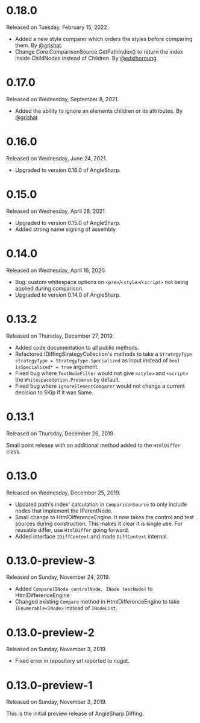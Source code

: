 # 0.18.0

Released on Tuesday, February 15, 2022.

- Added a new style comparer which orders the styles before comparing them. By [@grishat](https://github.com/SebastianStehle).
- Change Core.ComparisonSource.GetPathIndex() to return the index inside ChildNodes instead of Children. By [@edxlhornung](https://github.com/edxlhornung).

# 0.17.0

Released on Wednesday, September 8, 2021.

- Added the ability to ignore an elements children or its attributes. By [@grishat](https://github.com/grishat).

# 0.16.0

Released on Wednesday, June 24, 2021.

- Upgraded to version 0.16.0 of AngleSharp.

# 0.15.0

Released on Wednesday, April 28, 2021.

- Upgraded to version 0.15.0 of AngleSharp.
- Added strong name signing of assembly.

# 0.14.0

Released on Wednesday, April 16, 2020.

- Bug: custom whitespace options on `<pre>`/`<style>`/`<script>` not being applied during comparison.
- Upgraded to version 0.14.0 of AngleSharp.

# 0.13.2

Released on Thursday, December 27, 2019.

- Added code documentation to all public methods.
- Refactored IDiffingStrategyCollection's methods to take a `StrategyType strategyType = StrategyType.Specialized` as input instead of `bool isSpecialized* = true` argument.
- Fixed bug where `TextNodeFilter` would not give `<style>` and `<script>` the `WhitespaceOption.Preserve` by default.
- Fixed bug where `IgnoreElementComparer` would not change a current decision to SKip if it was Same.

# 0.13.1

Released on Thursday, December 26, 2019.

Small point release with an additional method added to the `HtmlDiffer` class.

# 0.13.0

Released on Wednesday, December 25, 2019.

- Updated path's index' calculation in `ComparisonSource` to only include nodes that implement the IParentNode.
- Small change to HtmlDifferenceEngine. It now takes the control and test sources during construction. This makes it clear it is single use. For reusable differ, use `HtmlDiffer` going forward.
- Added interface `IDiffContext` and made `DiffContext` internal.

# 0.13.0-preview-3

Released on Sunday, November 24, 2019.

- Added `Compare(INode controlNode, INode testNode)` to HtmlDifferenceEngine
- Changed existing `Compare` method in HtmlDifferenceEngine to take `IEnumerable<INode>` instead of `INodeList`.

# 0.13.0-preview-2

Released on Sunday, November 3, 2019.

- Fixed error in repository url reported to nuget.

# 0.13.0-preview-1

Released on Sunday, November 3, 2019.

This is the initial preview release of AngleSharp.Diffing. 
